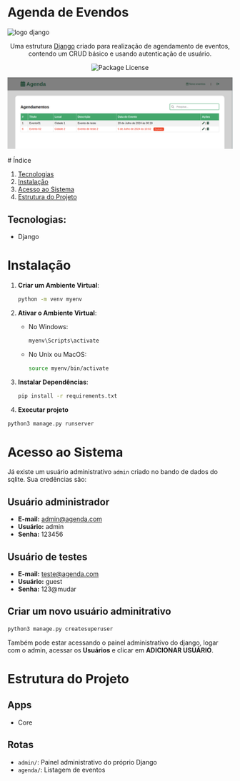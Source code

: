 # Agenda de Evendos

<img alt="logo django" src="https://cdn.jsdelivr.net/gh/devicons/devicon/icons/django/django-plain.svg">

<p align="center">Uma estrutura <a href="https://www.djangoproject.com/" target="_blank">Django</a> criado para realização de agendamento de eventos, contendo um CRUD básico e usando autenticação de usuário.</p>
<p align="center">
   <img src="https://img.shields.io/npm/l/@nestjs/core.svg" alt="Package License" />
</p>
<p align="center">
  <img alt="License" src="./core/static/img/demo.png">
</p>
# Índice

1. [Tecnologias](#tecnologias)
2. [Instalação](#instalação)
3. [Acesso ao Sistema](#acesso-ao-sistema)
4. [Estrutura do Projeto](#estrutura-do-Projeto)


## Tecnologias:

- Django

# Instalação

1. **Criar um Ambiente Virtual**:

   ```sh
   python -m venv myenv
   ```

2. **Ativar o Ambiente Virtual**:

   - No Windows:
     ```sh
     myenv\Scripts\activate
     ```
   - No Unix ou MacOS:
     ```sh
     source myenv/bin/activate
     ```

3. **Instalar Dependências**:
   ```sh
   pip install -r requirements.txt
   ```
4. **Executar projeto**

```sh
python3 manage.py runserver
```

# Acesso ao Sistema

Já existe um usuário administrativo `admin` criado no bando de dados do sqlite.
Sua credências são:

## Usuário administrador
- **E-mail:** admin@agenda.com
- **Usuário:** admin
- **Senha:** 123456

## Usuário de testes
- **E-mail:** teste@agenda.com
- **Usuário:** guest
- **Senha:** 123@mudar

## Criar um novo usuário adminitrativo
```sh
python3 manage.py createsuperuser
```
Também pode estar acessando o painel administrativo do django, logar com o admin, acessar os **Usuários** e clicar em **ADICIONAR USUÁRIO**.
# Estrutura do Projeto
## Apps
   - Core

## Rotas
   - `admin/`: Painel administrativo do próprio Django
   - `agenda/`: Listagem de eventos